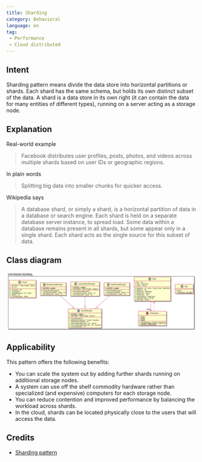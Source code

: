 ```yaml
---
title: Sharding 
category: Behavioral
language: en
tag:  
 - Performance
 - Cloud distributed
---  
```

  
## Intent  
Sharding pattern means divide the data store into horizontal partitions or shards. Each shard has the same schema, but holds its own distinct subset of the data. 
A shard is a data store in its own right (it can contain the data for many entities of different types), running on a server acting as a storage node.

## Explanation

Real-world example

> Facebook distributes user profiles, posts, photos, and videos across multiple shards based on user IDs or geographic regions.

In plain words

> Splitting big data into smaller chunks for quicker access.

Wikipedia says

> A database shard, or simply a shard, is a horizontal partition of data in a database or search engine. Each shard is held on a separate database server instance, to spread load. Some data within a database remains present in all shards, but some appear only in a single shard. Each shard acts as the single source for this subset of data.

## Class diagram
![alt text](./etc/sharding.urm.png "Sharding pattern class diagram")

## Applicability  
This pattern offers the following benefits:

- You can scale the system out by adding further shards running on additional storage nodes.
- A system can use off the shelf commodity hardware rather than specialized (and expensive) computers for each storage node.
- You can reduce contention and improved performance by balancing the workload across shards.
- In the cloud, shards can be located physically close to the users that will access the data.

## Credits  
  
* [Sharding pattern](https://docs.microsoft.com/en-us/azure/architecture/patterns/sharding)
